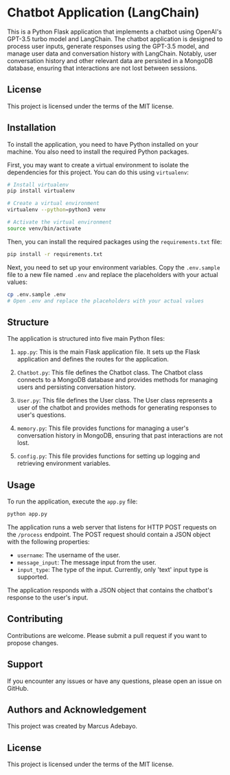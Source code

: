 # Chatbot Application (LangChain)

This is a Python Flask application that implements a chatbot using OpenAI's GPT-3.5 turbo model and LangChain. The chatbot application is designed to process user inputs, generate responses using the GPT-3.5 model, and manage user data and conversation history with LangChain. Notably, user conversation history and other relevant data are persisted in a MongoDB database, ensuring that interactions are not lost between sessions.

## License

This project is licensed under the terms of the MIT license.

## Installation

To install the application, you need to have Python installed on your machine. You also need to install the required Python packages. 

First, you may want to create a virtual environment to isolate the dependencies for this project. You can do this using `virtualenv`:

```bash
# Install virtualenv
pip install virtualenv

# Create a virtual environment
virtualenv --python=python3 venv

# Activate the virtual environment
source venv/bin/activate
```

Then, you can install the required packages using the `requirements.txt` file:

```bash
pip install -r requirements.txt
```

Next, you need to set up your environment variables. Copy the `.env.sample` file to a new file named `.env` and replace the placeholders with your actual values:

```bash
cp .env.sample .env
# Open .env and replace the placeholders with your actual values
```

## Structure

The application is structured into five main Python files:

1. `app.py`: This is the main Flask application file. It sets up the Flask application and defines the routes for the application.

2. `Chatbot.py`: This file defines the Chatbot class. The Chatbot class connects to a MongoDB database and provides methods for managing users and persisting conversation history.

3. `User.py`: This file defines the User class. The User class represents a user of the chatbot and provides methods for generating responses to user's questions.

4. `memory.py`: This file provides functions for managing a user's conversation history in MongoDB, ensuring that past interactions are not lost.

5. `config.py`: This file provides functions for setting up logging and retrieving environment variables.

## Usage

To run the application, execute the `app.py` file:

```bash
python app.py
```

The application runs a web server that listens for HTTP POST requests on the `/process` endpoint. The POST request should contain a JSON object with the following properties:

- `username`: The username of the user.
- `message_input`: The message input from the user.
- `input_type`: The type of the input. Currently, only 'text' input type is supported.

The application responds with a JSON object that contains the chatbot's response to the user's input.

## Contributing

Contributions are welcome. Please submit a pull request if you want to propose changes.

## Support

If you encounter any issues or have any questions, please open an issue on GitHub.

## Authors and Acknowledgement

This project was created by Marcus Adebayo.

## License

This project is licensed under the terms of the MIT license.